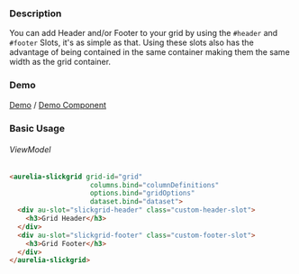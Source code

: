 ### Description
You can add Header and/or Footer to your grid by using the `#header` and `#footer` Slots, it's as simple as that. Using these slots also has the advantage of being contained in the same container making them the same width as the grid container.

### Demo

[Demo](https://ghiscoding.github.io/aurelia-slickgrid-demos/#/example29) / [Demo Component](https://github.com/ghiscoding/slickgrid-universal/blob/master/demos/aurelia/src/examples/slickgrid/example29.ts)

### Basic Usage

###### ViewModel

```html
<aurelia-slickgrid grid-id="grid"
                    columns.bind="columnDefinitions"
                    options.bind="gridOptions"
                    dataset.bind="dataset">
  <div au-slot="slickgrid-header" class="custom-header-slot">
    <h3>Grid Header</h3>
  </div>
  <div au-slot="slickgrid-footer" class="custom-footer-slot">
    <h3>Grid Footer</h3>
  </div>
</aurelia-slickgrid>
````
